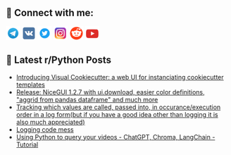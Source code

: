 ## 🔎 Connect with me:
[<img src="https://github.com/bullbesh/bullbesh/blob/main/images/Telegram.png" width="32" height="32" />](https://t.me/bullbesh)
[<img src="https://github.com/bullbesh/bullbesh/blob/main/images/VK.png" width="32" height="32" />](https://vk.com/bullbesh)
[<img src="https://github.com/bullbesh/bullbesh/blob/main/images/Twitter.png" width="32" height="32" />](https://twitter.com/bullbesh1)
[<img src="https://github.com/bullbesh/bullbesh/blob/main/images/Instagram.png" width="32" height="32" />](https://www.instagram.com/bullbesh)
[<img src="https://github.com/bullbesh/bullbesh/blob/main/images/Reddit.png" width="32" height="32" />](https://www.reddit.com/user/bullbesh)
[<img src="https://github.com/bullbesh/bullbesh/blob/main/images/YouTube.png" width="32" height="32" />](https://www.youtube.com/channel/UCtfjRs6uzgq5mfm8S06WTcg)

## 📕 Latest r/Python Posts
<!-- BLOG-POST-LIST:START -->
- [Introducing Visual Cookiecutter: a web UI for instanciating cookiecutter templates](https://www.reddit.com/r/Python/comments/12m0ast/introducing_visual_cookiecutter_a_web_ui_for/)
- [Release: NiceGUI 1.2.7 with ui.download, easier color definitions, &quot;aggrid from pandas dataframe&quot; and much more](https://www.reddit.com/r/Python/comments/12m03v5/release_nicegui_127_with_uidownload_easier_color/)
- [Tracking which values are called, passed into, in occurance/execution order in a log form&lpar;but if you have a good idea other than logging it is also much appreciated&rpar;](https://www.reddit.com/r/Python/comments/12lzzme/tracking_which_values_are_called_passed_into_in/)
- [Logging code mess](https://www.reddit.com/r/Python/comments/12lzpvi/logging_code_mess/)
- [Using Python to query your videos - ChatGPT, Chroma, LangChain - Tutorial](https://www.reddit.com/r/Python/comments/12lysic/using_python_to_query_your_videos_chatgpt_chroma/)
<!-- BLOG-POST-LIST:END -->

